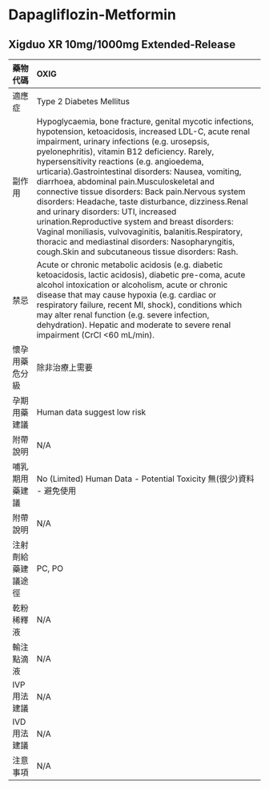 # Dapagliflozin-Metformin

## Xigduo XR 10mg/1000mg Extended-Release

| 藥物代碼 | OXIG |
| :--- | :--- |
| 適應症 | Type 2 Diabetes Mellitus |
| 副作用 | Hypoglycaemia, bone fracture, genital mycotic infections, hypotension, ketoacidosis, increased LDL-C, acute renal impairment, urinary infections \(e.g. urosepsis, pyelonephritis\), vitamin B12 deficiency. Rarely, hypersensitivity reactions \(e.g. angioedema, urticaria\).Gastrointestinal disorders: Nausea, vomiting, diarrhoea, abdominal pain.Musculoskeletal and connective tissue disorders: Back pain.Nervous system disorders: Headache, taste disturbance, dizziness.Renal and urinary disorders: UTI, increased urination.Reproductive system and breast disorders: Vaginal moniliasis, vulvovaginitis, balanitis.Respiratory, thoracic and mediastinal disorders: Nasopharyngitis, cough.Skin and subcutaneous tissue disorders: Rash. |
| 禁忌 | Acute or chronic metabolic acidosis \(e.g. diabetic ketoacidosis, lactic acidosis\), diabetic pre-coma, acute alcohol intoxication or alcoholism, acute or chronic disease that may cause hypoxia \(e.g. cardiac or respiratory failure, recent MI, shock\), conditions which may alter renal function \(e.g. severe infection, dehydration\). Hepatic and moderate to severe renal impairment \(CrCl &lt;60 mL/min\). |
| 懷孕用藥危分級 | 除非治療上需要 |
| 孕期用藥建議 | Human data suggest low risk |
| 附帶說明 | N/A |
| 哺乳期用藥建議 | No \(Limited\) Human Data - Potential Toxicity 無\(很少\)資料 - 避免使用 |
| 附帶說明 | N/A |
| 注射劑給藥建議途徑 | PC, PO |
| 乾粉稀釋液 | N/A |
| 輸注點滴液 | N/A |
| IVP 用法建議 | N/A |
| IVD 用法建議 | N/A |
| 注意事項 | N/A |

